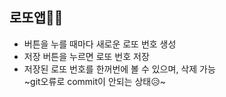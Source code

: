 ## 로또앱🎫🤏
* 버튼을 누를 때마다 새로운 로또 번호 생성
* 저장 버튼을 누르면 로또 번호 저장
* 저장된 로또 번호를 한꺼번에 볼 수 있으며, 삭제 가능 <br>
~git오류로 commit이 안되는 상태😥~
